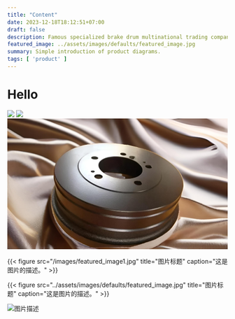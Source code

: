 ```yaml
---
title: "Content"
date: 2023-12-18T18:12:51+07:00
draft: false
description: Famous specialized brake drum multinational trading company from China.
featured_image: ../assets/images/defaults/featured_image.jpg
summary: Simple introduction of product diagrams.
tags: [ 'product' ]
---
```


# Hello



<img src="../../images/screenshot.jpg"  />

<img src="../assets/images/defaults/featured_image.jpg"  />

<img src="../../assets/images/defaults/featured_image.jpg"  />


{{< figure src="/images/featured_image1.jpg" title="图片标题" caption="这是图片的描述。" >}}

{{< figure src="../assets/images/defaults/featured_image.jpg" title="图片标题" caption="这是图片的描述。" >}}

![图片描述](featured_image1.jpg)